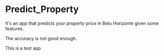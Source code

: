# Predict_Property

It's an app that predicts your property price in Belo Horizonte given some features.

The accuracy is not good enough.

This is a test app
